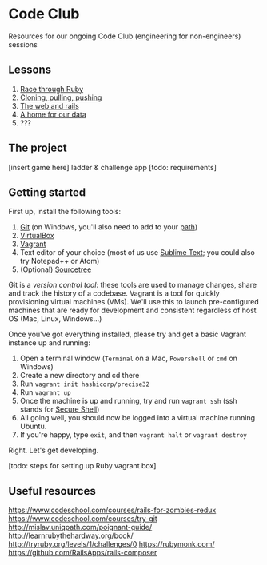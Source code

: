 # Code Club

Resources for our ongoing Code Club (engineering for non-engineers) sessions

## Lessons

1. [Race through Ruby](content/01_ruby.md)
2. [Cloning, pulling, pushing](content/02_version_control.md)
3. [The web and rails](content/03_rails.md)
4. [A home for our data](content/04_persistence.md)
5. ???
 
## The project

[insert game here] ladder & challenge app [todo: requirements]

## Getting started

First up, install the following tools:

1. [Git](http://git-scm.com/) (on Windows, you'll also need to add to your [path](http://blog.countableset.ch/2012/06/07/adding-git-to-windows-7-path/))
2. [VirtualBox](https://www.virtualbox.org/)
3. [Vagrant](https://www.vagrantup.com/)
4. Text editor of your choice (most of us use [Sublime Text](http://www.sublimetext.com/); you could also try Notepad++ or Atom)
5. (Optional) [Sourcetree](http://www.sourcetreeapp.com/)

Git is a *version control tool*: these tools are used to manage changes, share and track the history of a codebase.  Vagrant is a tool for quickly provisioning virtual machines (VMs).  We'll use this to launch pre-configured machines that are ready for development and consistent regardless of host OS (Mac, Linux, Windows...)

Once you've got everything installed, please try and get a basic Vagrant instance up and running:

  1. Open a terminal window (`Terminal` on a Mac, `Powershell` or `cmd` on Windows)
  2. Create a new directory and cd there
  3. Run `vagrant init hashicorp/precise32`
  4. Run `vagrant up`
  5. Once the machine is up and running, try and run `vagrant ssh` (ssh stands for [Secure Shell](http://en.wikipedia.org/wiki/Secure_Shell))
  6. All going well, you should now be logged into a virtual machine running Ubuntu.
  6. If you're happy, type `exit`, and then `vagrant halt` or `vagrant destroy`

Right. Let's get developing.

[todo: steps for setting up Ruby vagrant box]

## Useful resources

https://www.codeschool.com/courses/rails-for-zombies-redux
https://www.codeschool.com/courses/try-git
http://mislav.uniqpath.com/poignant-guide/
http://learnrubythehardway.org/book/
http://tryruby.org/levels/1/challenges/0
https://rubymonk.com/
https://github.com/RailsApps/rails-composer

